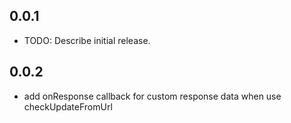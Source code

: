 ## 0.0.1

* TODO: Describe initial release.


## 0.0.2

* add onResponse callback for custom response data when use checkUpdateFromUrl